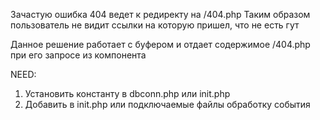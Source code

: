 Зачастую ошибка 404 ведет к редиректу на /404.php
Таким образом пользователь не видит ссылки на которую пришел, что не есть гут

Данное решение работает с буфером и отдает содержимое /404.php при его запросе из компонента

NEED:
1. Установить константу в dbconn.php или init.php
2. Добавить в init.php или подключаемые файлы обработку события